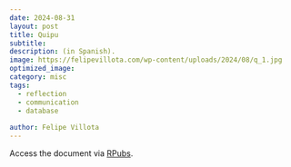```yaml
---
date: 2024-08-31
layout: post
title: Quipu 
subtitle: 
description: (in Spanish).
image: https://felipevillota.com/wp-content/uploads/2024/08/q_1.jpg
optimized_image: 
category: misc
tags:
  - reflection
  - communication
  - database 
 
author: Felipe Villota 
---
```


Access the document via <a href="https://rpubs.com/FelipeVillota/map_missing_col" target="_blank" class="creator">RPubs</a>.
